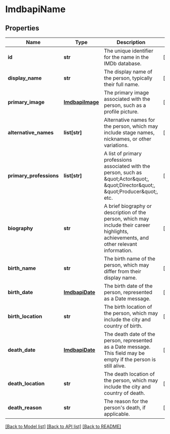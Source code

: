 # ImdbapiName

## Properties
Name | Type | Description | Notes
------------ | ------------- | ------------- | -------------
**id** | **str** | The unique identifier for the name in the IMDb database. | [optional] 
**display_name** | **str** | The display name of the person, typically their full name. | [optional] 
**primary_image** | [**ImdbapiImage**](ImdbapiImage.md) | The primary image associated with the person, such as a profile picture. | [optional] 
**alternative_names** | **list[str]** | Alternative names for the person, which may include stage names, nicknames, or other variations. | [optional] 
**primary_professions** | **list[str]** | A list of primary professions associated with the person, such as \&quot;Actor\&quot;, \&quot;Director\&quot;, \&quot;Producer\&quot;, etc. | [optional] 
**biography** | **str** | A brief biography or description of the person, which may include their career highlights, achievements, and other relevant information. | [optional] 
**birth_name** | **str** | The birth name of the person, which may differ from their display name. | [optional] 
**birth_date** | [**ImdbapiDate**](ImdbapiDate.md) | The birth date of the person, represented as a Date message. | [optional] 
**birth_location** | **str** | The birth location of the person, which may include the city and country of birth. | [optional] 
**death_date** | [**ImdbapiDate**](ImdbapiDate.md) | The death date of the person, represented as a Date message. This field may be empty if the person is still alive. | [optional] 
**death_location** | **str** | The death location of the person, which may include the city and country of death. | [optional] 
**death_reason** | **str** | The reason for the person&#39;s death, if applicable. | [optional] 

[[Back to Model list]](../README.md#documentation-for-models) [[Back to API list]](../README.md#documentation-for-api-endpoints) [[Back to README]](../README.md)



